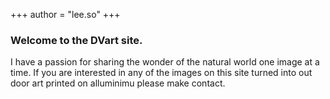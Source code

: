 +++
author = "lee.so"
+++
### Welcome to the DVart site.
I have a passion for sharing the wonder of the natural world one image at a time.
If you are interested in any of the images on this site turned into out door art printed on alluminimu please make contact.
